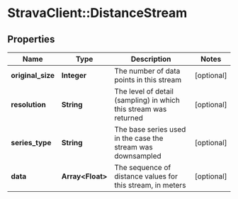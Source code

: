 # StravaClient::DistanceStream

## Properties
Name | Type | Description | Notes
------------ | ------------- | ------------- | -------------
**original_size** | **Integer** | The number of data points in this stream | [optional] 
**resolution** | **String** | The level of detail (sampling) in which this stream was returned | [optional] 
**series_type** | **String** | The base series used in the case the stream was downsampled | [optional] 
**data** | **Array&lt;Float&gt;** | The sequence of distance values for this stream, in meters | [optional] 


